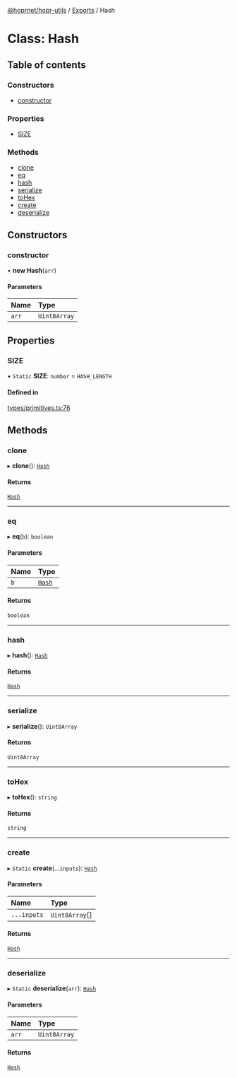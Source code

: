 [@hoprnet/hopr-utils](../README.md) / [Exports](../modules.md) / Hash

# Class: Hash

## Table of contents

### Constructors

- [constructor](Hash.md#constructor)

### Properties

- [SIZE](Hash.md#size)

### Methods

- [clone](Hash.md#clone)
- [eq](Hash.md#eq)
- [hash](Hash.md#hash)
- [serialize](Hash.md#serialize)
- [toHex](Hash.md#tohex)
- [create](Hash.md#create)
- [deserialize](Hash.md#deserialize)

## Constructors

### constructor

• **new Hash**(`arr`)

#### Parameters

| Name | Type |
| :------ | :------ |
| `arr` | `Uint8Array` |

## Properties

### SIZE

▪ `Static` **SIZE**: `number` = `HASH_LENGTH`

#### Defined in

[types/primitives.ts:76](https://github.com/hoprnet/hoprnet/blob/master/packages/utils/src/types/primitives.ts#L76)

## Methods

### clone

▸ **clone**(): [`Hash`](Hash.md)

#### Returns

[`Hash`](Hash.md)

___

### eq

▸ **eq**(`b`): `boolean`

#### Parameters

| Name | Type |
| :------ | :------ |
| `b` | [`Hash`](Hash.md) |

#### Returns

`boolean`

___

### hash

▸ **hash**(): [`Hash`](Hash.md)

#### Returns

[`Hash`](Hash.md)

___

### serialize

▸ **serialize**(): `Uint8Array`

#### Returns

`Uint8Array`

___

### toHex

▸ **toHex**(): `string`

#### Returns

`string`

___

### create

▸ `Static` **create**(...`inputs`): [`Hash`](Hash.md)

#### Parameters

| Name | Type |
| :------ | :------ |
| `...inputs` | `Uint8Array`[] |

#### Returns

[`Hash`](Hash.md)

___

### deserialize

▸ `Static` **deserialize**(`arr`): [`Hash`](Hash.md)

#### Parameters

| Name | Type |
| :------ | :------ |
| `arr` | `Uint8Array` |

#### Returns

[`Hash`](Hash.md)
